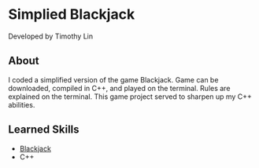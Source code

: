 # Simplied Blackjack
Developed by Timothy Lin

## About
I coded a simplified version of the game Blackjack. Game can be downloaded, compiled in C++, and played on the terminal. Rules are explained on the terminal. This game project served to sharpen up my C++ abilities.

## Learned Skills
- [Blackjack](https://en.wikipedia.org/wiki/Blackjack)
- C++
